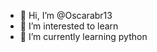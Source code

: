 - 👋 Hi, I’m @Oscarabr13
- 👀 I’m interested to learn 
- 🌱 I’m currently learning python 


<!---
Oscarabr13/Oscarabr13 is a ✨ special ✨ repository because its `README.md` (this file) appears on your GitHub profile.
You can click the Preview link to take a look at your changes.
--->

